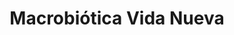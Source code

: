 ---
title: "Macrobiótica Vida Nueva"
url: /san-jose/macrobiotica-vida-nueva/
shop: suplementos nutricionales
---